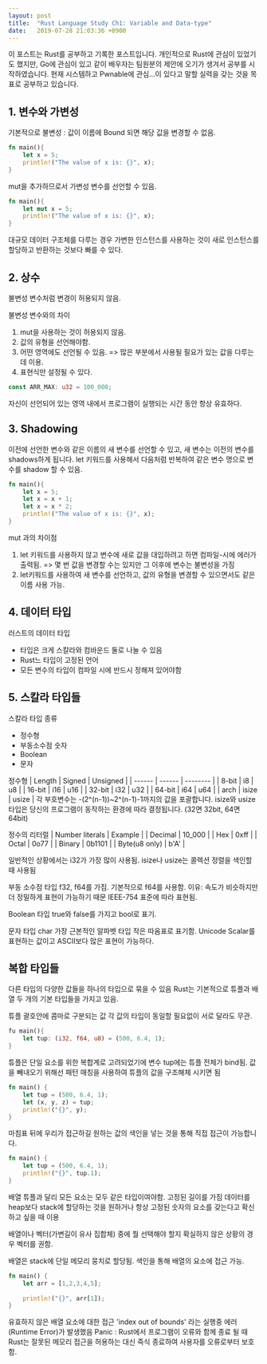 ```yaml
---
layout: post 
title:  "Rust Language Study Ch1: Variable and Data-type"
date:   2019-07-28 21:03:36 +0900
---
```


이 포스트는 Rust를 공부하고 기록한 포스트입니다.
개인적으로 Rust에 관심이 있었기도 했지만, Go에 관심이 있고 같이 배우자는 팀원분의 제안에 오기가 생겨서 공부를 시작하였습니다.
현재 시스템하고 Pwnable에 관심...이 있다고 말할 실력을 갖는 것을 목표로 공부하고 있습니다.

## 1. 변수와 가변성

기본적으로 불변성 : 값이 이름에 Bound 되면 해당 값을 변경할 수 없음.
```rust
fn main(){
    let x = 5;
    println!("The value of x is: {}", x);
}
```

mut을 추가하므로서 가변성 변수를 선언할 수 있음.
```rust
fn main(){
    let mut x = 5;
    println!("The value of x is: {}", x);
}
```
대규모 데이터 구조체를 다루는 경우 가변한 인스턴스를 사용하는 것이 새로 인스턴스를 할당하고 반환하는 것보다 빠를 수 있다.

## 2. 상수

불변성 변수처럼 변경이 허용되지 않음.

불변성 변수와의 차이
1. mut을 사용하는 것이 허용되지 않음.
2. 값의 유형을 선언해야함.
3. 어떤 영역에도 선언될 수 있음. => 많은 부분에서 사용될 필요가 있는 값을 다루는데 이용.
4. 표현식만 설정될 수 있다.

```rust
const ARR_MAX: u32 = 100_000;
```
자신이 선언되어 있는 영역 내에서  프로그램이 실행되는 시간 동안 항상 유효하다.

## 3. Shadowing

이전에 선언한 변수와 같은 이름의 새 변수를 선언할 수 있고, 새 변수는 이전의 변수를 shadows하게 됩니다.
let 키워드를 사용해서 다음처럼 반복하여 같은 변수 명으로 변수를 shadow 할 수 있음.
```rust
fn main(){
    let x = 5;
    let x = x + 1;
    let x = x * 2;
    println!("The value of x is: {}", x);
}
```
mut 과의 차이점
1. let 키워드를 사용하지 않고 변수에 새로 값을 대입하려고 하면 컴파일-시에 에러가 출력됨. 
=> 몇 번 값을 변경할 수는 있지만 그 이후에 변수는 불변성을 가짐
2. let키워드를 사용하여 새 변수를 선언하고, 값의 유형을 변경할 수 있으면서도 같은 이름 사용 가능.

## 4. 데이터 타입
러스트의 데이터 타입
- 타입은 크게 스칼라와 컴바운드 둘로 나눌 수 있음
- Rust느 타입이 고정된 언어
- 모든 변수의 타입이 컴파일 시에 반드시 정해져 있어야함

## 5. 스칼라 타입들
스칼라 타입 종류
- 정수형
- 부동소수점 숫자
- Boolean
- 문자

정수형
| Length | Signed | Unsigned |
| ------ | ------ | -------- |
|  8-bit |  i8    |  u8      |
| 16-bit |  i16   |  u16     |
| 32-bit |  i32   |  u32     |
| 64-bit |  i64   |  u64     |
|  arch  |  isize |  usize   |
각 부호변수는 -(2^(n-1))~2^(n-1)-1까지의 값을 포괄합니다.
isize와 usize타입은 당신의 프로그램이 동작하는 환경에 따라 결정됩니다.
(32면 32bit, 64면 64bit)

정수의 리터럴
| Number literals | Example |
| Decimal | 10_000 |
| Hex | 0xff |
| Octal | 0o77 | 
| Binary | 0b1101 |
| Byte(u8 only) | b'A' |

일반적인 상황에서는 i32가 가장 많이 사용됨.
isize나 usize는 콜렉션 정렬을 색인할 때 사용됨

부동 소수점 타입
f32, f64를 가짐.
기본적으로 f64를 사용함.
이유: 속도가 비슷하지만 더 정밀하게 표현이 가능하기 때문
IEEE-754 표준에 따라 표현됨.

Boolean 타입
true와 false를 가지고 bool로 표기.

문자 타입
char 가장 근본적인 알파벳 타입
작은 따옴표로 표기함.
Unicode Scalar를 표현하는 값이고 ASCII보다 많은 표현이 가능하다.

## 복합 타입들
다른 타입의 다양한 값들을 하나의 타입으로 묶을 수 있음
Rust는 기본적으로 튜플과 배열 두 개의 기본 타입들을 가지고 있음.

튜플
괄호안에 콤마로 구분되는 값
각 값의 타입이 동일할 필요없이 서로 달라도 무관.

```rust
fu main(){
    let tup: (i32, f64, u8) = (500, 6.4, 1);
}
```
튜플은 단일 요소를 위한 복합계로 고려되었기에 변수 tup에는 튜플 전체가 bind됨.
값을 빼내오기 위해선 패턴 매칭을 사용하여 튜플의 값을 구조해체 시키면 됨

```rust
fn main() {
    let tup = (500, 6.4, 1);
    let (x, y, z) = tup;
    println!("{}", y);
}
```
마침표 뒤에 우리가 접근하길 원하는 값의 색인을 넣는 것을 통해 직접 접근이 가능합니다.


```rust
fn main() {
    let tup = (500, 6.4, 1);
    println!("{}", tup.1);
}
```

배열
튜플과 달리 모든 요소는 모두 같은 타입이여야함.
고정된 길이를 가짐
데이터를 heap보다 stack에 할당하는 것을 원하거나 항상 고정된 숫자의 요소를 갖는다고 확신하고 싶을 때 이용

배열이나 벡터(가변길이 유사 집합체) 중에 뭘 선택해야 할지 확실하지 않은 상황의 경우 벡터를 권함.

배열은 stack에 단일 메모리 뭉치로 할당됨.
색인을 통해 배열의 요소에 접근 가능.

```rust
fn main() {
    let arr = [1,2,3,4,5];
    
    println!("{}", arr[1]);
}
```
유효하지 않은 배열 요소에 대한 접근
'index out of bounds' 라는 실행중 에러 (Runtime Error)가 발생했음
Panic : Rust에서 프로그램이 오류와 함께 종료 될 때
Rust는 잘못된 메모리 접근을 허용하는 대신 즉식 종료하여 사용자를 오류로부터 보호함.

